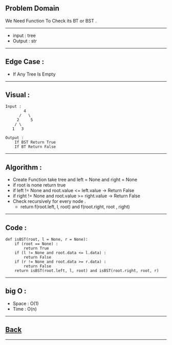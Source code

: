 ## Problem Domain
We Need Function To Check its BT or BST .

---
- input : tree
- Output : str

---
## Edge Case :
- If Any Tree Is Empty

---
## Visual :
```
Input : 
        4
      /   \
     2     5
    / \    
   1   3    
```

```
Output :
    If BST Return True
    If BT Return False

```

---
## Algorithm : 
- Create Function take tree and left = None and right = None
- if root is none return true
- if left != None and root.value <= left.value -> Return False
- if right != None and root.value >= right.value -> Return False
- Check recursively for every node .
    - return f(root.left, l, root) and f(root.right, root , right)

---
## Code :
```
def isBST(root, l = None, r = None):
    if (root == None) :
        return True
    if (l != None and root.data <= l.data) :
        return False
    if (r != None and root.data >= r.data) :
        return False
    return isBST(root.left, l, root) and isBST(root.right, root, r)
```

---
## big O : 
- Space : O(1)
- Time : O(n)

---
## [Back](./README.md)

---

